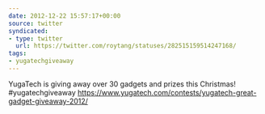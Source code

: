 ```yaml
---
date: 2012-12-22 15:57:17+00:00
source: twitter
syndicated:
- type: twitter
  url: https://twitter.com/roytang/statuses/282515159514247168/
tags:
- yugatechgiveaway
---
```


YugaTech is giving away over 30 gadgets and prizes this Christmas! #yugatechgiveaway https://www.yugatech.com/contests/yugatech-great-gadget-giveaway-2012/